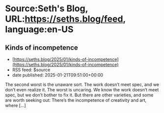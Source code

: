 # Source:Seth's Blog, URL:https://seths.blog/feed, language:en-US

## Kinds of incompetence
 - [https://seths.blog/2025/01/kinds-of-incompetence](https://seths.blog/2025/01/kinds-of-incompetence)
 - RSS feed: $source
 - date published: 2025-01-21T09:51:00+00:00

The second worst is the unaware sort. The work doesn&#8217;t meet spec, and we don&#8217;t even realize it. The worst is uncaring. We know the work doesn&#8217;t meet spec, but we don&#8217;t bother to fix it. But there are other varieties, and some are worth seeking out: There&#8217;s the incompetence of creativity and art, where [&#8230;]

